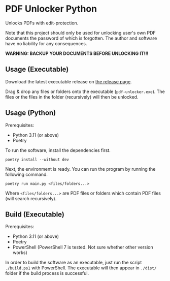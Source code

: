 # PDF Unlocker Python

Unlocks PDFs with edit-protection.

Note that this project should only be used for unlocking user's own PDF documents the password of which is forgotten.
The author and software have no liability for any consequences.

**WARNING: BACKUP YOUR DOCUMENTS BEFORE UNLOCKING IT!!!**

## Usage (Executable)

Download the latest executable release
on [the release page](https://github.com/FlandiaYingman/pdf-unlocker-py/releases).

Drag & drop any files or folders onto the executable (`pdf-unlocker.exe`). The files or the files in the folder
(recursively) will then be unlocked.

## Usage (Python)

Prerequisites:

- Python 3.11 (or above)
- Poetry

To run the software, install the dependencies first.

```shell
poetry install --without dev
```

Next, the environment is ready. You can run the program by running the following command.

```shell
poetry run main.py <files/folders...>
```

Where `<files/folders...>` are PDF files or folders which contain PDF files (will search recursively).

## Build (Executable)

Prerequisites:

- Python 3.11 (or above)
- Poetry
- PowerShell (PowerShell 7 is tested. Not sure whether other version works)

In order to build the software as an executable, just run the script `./build.ps1` with PowerShell. The executable will
then appear in `./dist/` folder if the build process is successful.